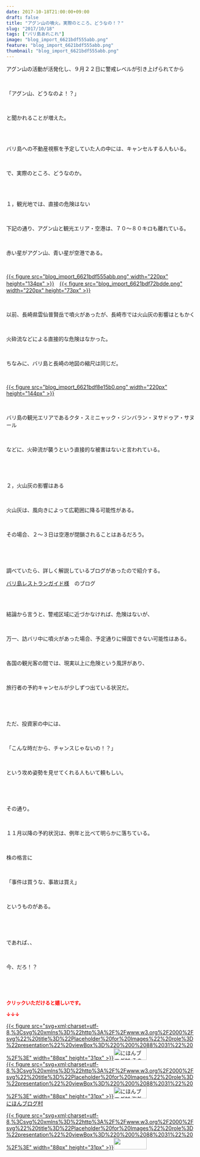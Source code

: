 ```yaml
---
date: 2017-10-18T21:00:00+09:00
draft: false
title: "アグン山の噴火。実際のところ、どうなの！？"
slug: "2017/10/18"
tags: ["バリ島あれこれ"]
image: "blog_import_6621bdf555abb.png"
feature: "blog_import_6621bdf555abb.png"
thumbnail: "blog_import_6621bdf555abb.png"
---
```

<p>アグン山の活動が活発化し、９月２２日に警戒レベルが引き上げられてから</p><p> </p><p>「アグン山、どうなのよ！？」</p><p> </p><p>と聞かれることが増えた。</p><p> </p><p><br/>バリ島への不動産視察を予定していた人の中には、キャンセルする人もいる。</p><p> </p><p>で、実際のところ、どうなのか。</p><p> </p><p><br/>１，観光地では、直接の危険はない</p><p> </p><p>下記の通り、アグン山と観光エリア・空港は、７０～８０キロも離れている。</p><p> </p><p>赤い星がアグン山、青い星が空港である。</p><p> </p><p><a href="blog_import_6621bdf555abb.png">{{< figure src="blog_import_6621bdf555abb.png" width="220px" height="134px" >}}</a>　<a href="blog_import_6621bdf72bdde.png">{{< figure src="blog_import_6621bdf72bdde.png" width="220px" height="73px" >}}</a></p><p> </p><p>以前、長崎県雲仙普賢岳で噴火があったが、長崎市では火山灰の影響はともかく</p><p> </p><p>火砕流などによる直接的な危険はなかった。</p><p> </p><p>ちなみに、バリ島と長崎の地図の縮尺は同じだ。</p><p> </p><p><a href="blog_import_6621bdf8e15b0.png">{{< figure src="blog_import_6621bdf8e15b0.png" width="220px" height="144px" >}}</a></p><p> </p><p>バリ島の観光エリアであるクタ・スミニャック・ジンバラン・ヌサドゥア・サヌール</p><p> </p><p>などに、火砕流が襲うという直接的な被害はないと言われている。</p><p> </p><p> </p><p>２，火山灰の影響はある</p><p> </p><p>火山灰は、風向きによって広範囲に降る可能性がある。</p><p> </p><p>その場合、２～３日は空港が閉鎖されることはあるだろう。</p><p> </p><p> </p><p>調べていたら、詳しく解説しているブログがあったので紹介する。</p><p><a href="234423" target="_blank">バリ島レストランガイド様</a>　のブログ</p><p> </p><p><br/>結論から言うと、警戒区域に近づかなければ、危険はないが、</p><p> </p><p>万一、訪バリ中に噴火があった場合、予定通りに帰国できない可能性はある。</p><p> </p><p>各国の観光客の間では、現実以上に危険という風評があり、</p><p> </p><p>旅行者の予約キャンセルが少しずつ出ている状況だ。</p><p> </p><p> </p><p>ただ、投資家の中には、</p><p> </p><p>「こんな時だから、チャンスじゃないの！？」</p><p> </p><p>という攻め姿勢を見せてくれる人もいて頼もしい。</p><p> </p><p> </p><p>その通り。</p><p> </p><p>１１月以降の予約状況は、例年と比べて明らかに落ちている。</p><p> </p><p>株の格言に</p><p> </p><p>「事件は買うな、事故は買え」</p><p> </p><p>というものがある。</p><p> </p><p> </p><p>であれば、、</p><p> </p><p>今、だろ！？</p><p> </p><p> </p><p><font color="#ff0000" size="2"><strong>クリックいただけると嬉しいです。</strong></font></p><p><font color="#ff0000" size="2"><strong>↓↓↓</strong></font></p><p><a href="ranking.html?p_cid=01260127" id="&amp;blogmura_banner" target="_blank">{{< figure src="svg+xml;charset=utf-8,%3Csvg%20xmlns%3D%22http%3A%2F%2Fwww.w3.org%2F2000%2Fsvg%22%20title%3D%22Placeholder%20for%20Images%22%20role%3D%22presentation%22%20viewBox%3D%220%200%2088%2031%22%20%2F%3E" width="88px" height="31px" >}}<noscript><img alt="にほんブログ村 その他生活ブログ 不動産投資へ" border="0" height="31" src="https://img-proxy.blog-video.jp/images?url=http%3A%2F%2Flife.blogmura.com%2Fhudousantoushi%2Fimg%2Fhudousantoushi88_31.gif" width="88"></noscript></a><br/><a href="ranking.html?p_cid=01260127" target="_blank">{{< figure src="svg+xml;charset=utf-8,%3Csvg%20xmlns%3D%22http%3A%2F%2Fwww.w3.org%2F2000%2Fsvg%22%20title%3D%22Placeholder%20for%20Images%22%20role%3D%22presentation%22%20viewBox%3D%220%200%2088%2031%22%20%2F%3E" width="88px" height="31px" >}}<noscript><img alt="にほんブログ村 海外生活ブログ バリ島情報へ" border="0" height="31" src="https://img-proxy.blog-video.jp/images?url=http%3A%2F%2Foverseas.blogmura.com%2Fbali%2Fimg%2Fbali88_31.gif" width="88"></noscript></a><br/><a href="ranking.html?p_cid=01260127" target="_blank">にほんブログ村</a></p><p><a href="link.php?1804582" title="人気ブログランキングへ">{{< figure src="svg+xml;charset=utf-8,%3Csvg%20xmlns%3D%22http%3A%2F%2Fwww.w3.org%2F2000%2Fsvg%22%20title%3D%22Placeholder%20for%20Images%22%20role%3D%22presentation%22%20viewBox%3D%220%200%2088%2031%22%20%2F%3E" width="88px" height="31px" >}}<noscript><img border="0" height="31" src="https://blog.with2.net/img/banner/banner_22.gif" width="88"></noscript></a></p><p> </p>

